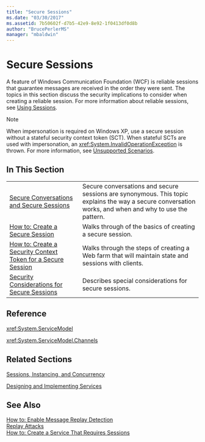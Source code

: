 ```yaml
---
title: "Secure Sessions"
ms.date: "03/30/2017"
ms.assetid: 7b50602f-d7b5-42e9-8e92-1f0413df0d8b
author: "BrucePerlerMS"
manager: "mbaldwin"
---
```

# Secure Sessions
A feature of Windows Communication Foundation (WCF) is reliable sessions that guarantee messages are received in the order they were sent. The topics in this section discuss the security implications to consider when creating a reliable session. For more information about reliable sessions, see [Using Sessions](../../../../docs/framework/wcf/using-sessions.md).  
  
> [!NOTE]
>  When impersonation is required on Windows XP, use a secure session without a stateful security context token (SCT). When stateful SCTs are used with impersonation, an <xref:System.InvalidOperationException> is thrown. For more information, see [Unsupported Scenarios](../../../../docs/framework/wcf/feature-details/unsupported-scenarios.md).  
  
## In This Section  
  
|||  
|-|-|  
|[Secure Conversations and Secure Sessions](../../../../docs/framework/wcf/feature-details/secure-conversations-and-secure-sessions.md)|Secure conversations and secure sessions are synonymous. This topic explains the way a secure conversation works, and when and why to use the pattern.|  
|[How to: Create a Secure Session](../../../../docs/framework/wcf/feature-details/how-to-create-a-secure-session.md)|Walks through of the basics of creating a secure session.|  
|[How to: Create a Security Context Token for a Secure Session](../../../../docs/framework/wcf/feature-details/how-to-create-a-security-context-token-for-a-secure-session.md)|Walks through the steps of creating a Web farm that will maintain state and sessions with clients.|  
|[Security Considerations for Secure Sessions](../../../../docs/framework/wcf/feature-details/security-considerations-for-secure-sessions.md)|Describes special considerations for secure sessions.|  
  
## Reference  
 <xref:System.ServiceModel>  
  
 <xref:System.ServiceModel.Channels>  
  
## Related Sections  
 [Sessions, Instancing, and Concurrency](../../../../docs/framework/wcf/feature-details/sessions-instancing-and-concurrency.md)  
  
 [Designing and Implementing Services](../../../../docs/framework/wcf/designing-and-implementing-services.md)  
  
## See Also  
 [How to: Enable Message Replay Detection](../../../../docs/framework/wcf/feature-details/how-to-enable-message-replay-detection.md)  
 [Replay Attacks](../../../../docs/framework/wcf/feature-details/replay-attacks.md)  
 [How to: Create a Service That Requires Sessions](../../../../docs/framework/wcf/feature-details/how-to-create-a-service-that-requires-sessions.md)
